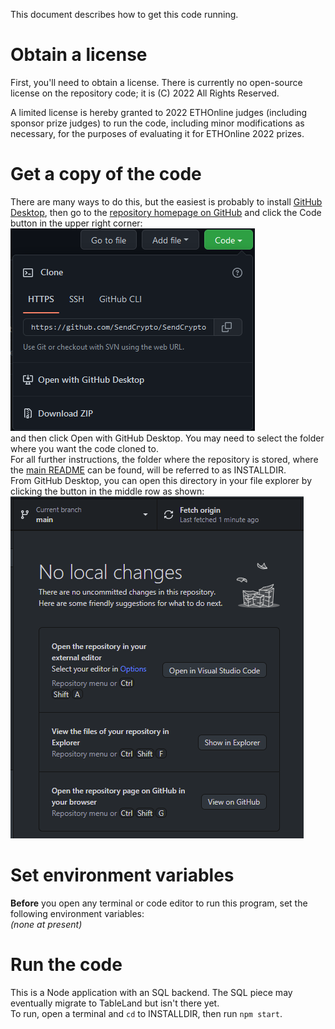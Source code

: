 This document describes how to get this code running.

# Obtain a license
First, you'll need to obtain a license.  There is currently no open-source license on the repository code; 
it is (C) 2022 All Rights Reserved.

A limited license is hereby granted to 2022 ETHOnline judges (including sponsor prize judges) to run the code, 
including minor modifications as necessary, for the purposes of evaluating it for ETHOnline 2022 prizes. 

# Get a copy of the code
There are many ways to do this, but the easiest is probably to install
[GitHub Desktop](https://desktop.github.com/), then go to the
[repository homepage on GitHub](https://github.com/SendCrypto/SendCrypto)
and click the Code button in the upper right corner:  
![Screenshot of clicking 'Code' drop-down button in dark mode](images/CodeButton.png)  
and then click Open with GitHub Desktop.
You may need to select the folder where you want the code cloned to.  
For all further instructions, the folder where the repository is stored, where the
[main README](../README.md) can be found, will be referred to as INSTALLDIR.  
From GitHub Desktop, you can open this directory in your file explorer by clicking the
button in the middle row as shown:  
![Screenshot of GitHub Desktop with this repo open in dark mode](images/GitHubDesktop.png)  

# Set environment variables
**Before** you open any terminal or code editor to run this program, set the following environment variables:  
*(none at present)*

# Run the code
This is a Node application with an SQL backend.  The SQL piece may eventually migrate to TableLand but isn't there yet.  
To run, open a terminal and `cd` to INSTALLDIR, then run `npm start`.  
